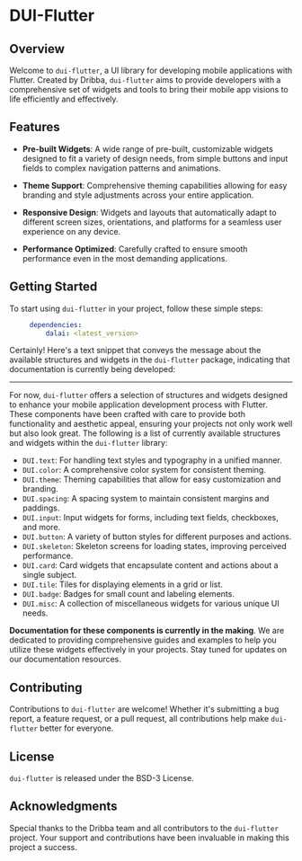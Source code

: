 # DUI-Flutter
## Overview
Welcome to `dui-flutter`, a UI library for developing mobile applications with Flutter. Created by Dribba, `dui-flutter` aims to provide developers with a comprehensive set of widgets and tools to bring their mobile app visions to life efficiently and effectively.

## Features

- **Pre-built Widgets**: A wide range of pre-built, customizable widgets designed to fit a variety of design needs, from simple buttons and  input fields to complex navigation patterns and animations.

- **Theme Support**: Comprehensive theming capabilities allowing for easy branding and style adjustments across your entire application.

- **Responsive Design**: Widgets and layouts that automatically adapt to different screen sizes, orientations, and platforms for a seamless user experience on any device.

- **Performance Optimized**: Carefully crafted to ensure smooth performance even in the most demanding applications.

## Getting Started
To start using `dui-flutter` in your project, follow these simple steps:

```yaml dependencies:    
     dependencies:
	     dalai: <latest_version>
```


Certainly! Here's a text snippet that conveys the message about the available structures and widgets in the `dui-flutter` package, indicating that documentation is currently being developed:

----------

For now, `dui-flutter` offers a selection of structures and widgets designed to enhance your mobile application development process with Flutter. These components have been crafted with care to provide both functionality and aesthetic appeal, ensuring your projects not only work well but also look great. The following is a list of currently available structures and widgets within the `dui-flutter` library:

-   `DUI.text`: For handling text styles and typography in a unified manner.
-   `DUI.color`: A comprehensive color system for consistent theming.
-   `DUI.theme`: Theming capabilities that allow for easy customization and branding.
-   `DUI.spacing`: A spacing system to maintain consistent margins and paddings.
-   `DUI.input`: Input widgets for forms, including text fields, checkboxes, and more.
-   `DUI.button`: A variety of button styles for different purposes and actions.
-   `DUI.skeleton`: Skeleton screens for loading states, improving perceived performance.
-   `DUI.card`: Card widgets that encapsulate content and actions about a single subject.
-   `DUI.tile`: Tiles for displaying elements in a grid or list.
-   `DUI.badge`: Badges for small count and labeling elements.
-   `DUI.misc`: A collection of miscellaneous widgets for various unique UI needs.

**Documentation for these components is currently in the making**. We are dedicated to providing comprehensive guides and examples to help you utilize these widgets effectively in your projects. Stay tuned for updates on our documentation resources.

## Contributing

Contributions to `dui-flutter` are welcome! Whether it's submitting a bug report, a feature request, or a pull request, all contributions help make `dui-flutter` better for everyone.

## License

`dui-flutter` is released under the BSD-3 License.

## Acknowledgments

Special thanks to the Dribba team and all contributors to the `dui-flutter` project. Your support and contributions have been invaluable in making this project a success.